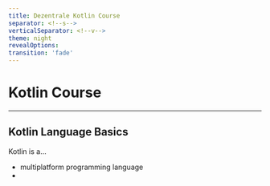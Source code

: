 ```yaml
---
title: Dezentrale Kotlin Course
separator: <!--s-->
verticalSeparator: <!--v-->
theme: night
revealOptions:
transition: 'fade'
---
```


# Kotlin Course

---

## Kotlin Language Basics

Kotlin is a...

- multiplatform programming language
- 
